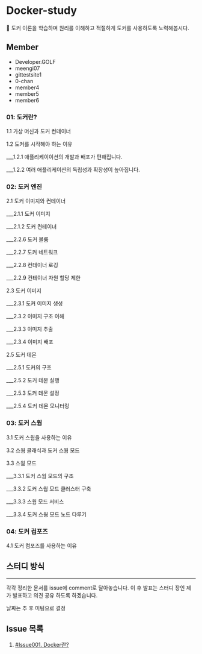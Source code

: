 # Docker-study
🐳 도커 이론을 학습하며 원리를 이해하고 적절하게 도커를 사용하도록 노력해봅시다.

## Member

- Developer.GOLF
- meengi07
- gittestsite1
- 0-chan
- member4
- member5
- member6

### 01: 도커란?

1.1 가상 머신과 도커 컨테이너

1.2 도커를 시작해야 하는 이유

___1.2.1 애플리케이이션의 개발과 배포가 편해집니다.

___1.2.2 여러 애플리케이션의 독립성과 확장성이 높아집니다.


### 02: 도커 엔진

2.1 도커 이미지와 컨테이너

___2.1.1 도커 이미지

___2.1.2 도커 컨테이너

___2.2.6 도커 볼륨

___2.2.7 도커 네트워크

___2.2.8 컨테이너 로깅

___2.2.9 컨테이너 자원 할당 제한

2.3 도커 이미지

___2.3.1 도커 이미지 생성

___2.3.2 이미지 구조 이해

___2.3.3 이미지 추출

___2.3.4 이미지 배포

2.5 도커 데몬

___2.5.1 도커의 구조

___2.5.2 도커 데몬 실행

___2.5.3 도커 데몬 설정

___2.5.4 도커 데몬 모니터링


### 03: 도커 스웜

3.1 도커 스웜을 사용하는 이유

3.2 스웜 클래식과 도커 스웜 모드

3.3 스웜 모드

___3.3.1 도커 스웜 모드의 구조

___3.3.2 도커 스웜 모드 클러스터 구축

___3.3.3 스웜 모드 서비스

___3.3.4 도커 스웜 모드 노드 다루기


### 04: 도커 컴포즈

4.1 도커 컴포즈를 사용하는 이유


## 스터디 방식 

--- 

각각 정리한 문서를 issue에 comment로 달아놓습니다. 이 후 발표는 스터디 장인 제가 발표하고 의견 공유 하도록 하겠습니다. 

날짜는 추 후 미팅으로 결정


## Issue 목록

1. [#Issue001. Docker란?](https://github.com/ilgolf/Docker-study/issues/1)
